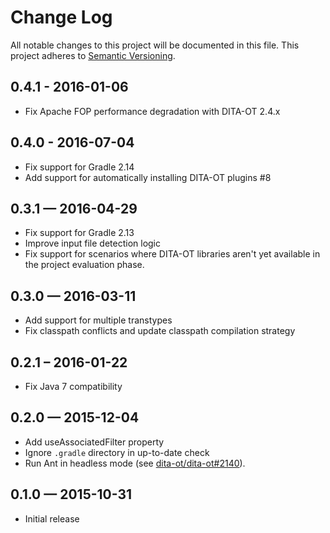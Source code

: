# Change Log
All notable changes to this project will be documented in this file.
This project adheres to [Semantic Versioning](http://semver.org/).

## 0.4.1 - 2016-01-06
- Fix Apache FOP performance degradation with DITA-OT 2.4.x

## 0.4.0 - 2016-07-04
- Fix support for Gradle 2.14
- Add support for automatically installing DITA-OT plugins #8

## 0.3.1 — 2016-04-29
- Fix support for Gradle 2.13
- Improve input file detection logic
- Fix support for scenarios where DITA-OT libraries aren't yet available in the
  project evaluation phase.

## 0.3.0 — 2016-03-11
- Add support for multiple transtypes
- Fix classpath conflicts and update classpath compilation strategy

## 0.2.1 – 2016-01-22
- Fix Java 7 compatibility

## 0.2.0 — 2015-12-04
- Add useAssociatedFilter property
- Ignore `.gradle` directory in up-to-date check
- Run Ant in headless mode (see [dita-ot/dita-ot#2140](https://github.com/dita-ot/dita-ot/issues/2140)).

## 0.1.0 — 2015-10-31
- Initial release

